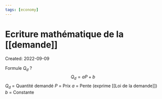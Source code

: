 ```yaml
---
tags: [economy] 
---
```

# Ecriture mathématique de la [[demande]]
Created: 2022-09-09

Formule $Q_d$
?
$$Q_d=aP+b$$$Q_d$ = Quantité demandé 
$P$ = Prix
$a$ = Pente (exprime [[Loi de la demande]])
$b$ = Constante
<!--SR:!2022-09-12,2,230-->
